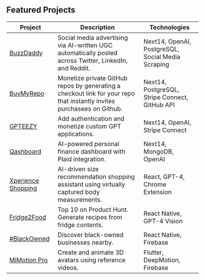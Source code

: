 ## Featured Projects

| Project | Description | Technologies |
| --- | --- | --- |
| [BuzzDaddy](https://buzzdaddy.ai) | Social media advertising via AI-written UGC automatically posted across Twitter, LinkedIn, and Reddit. | Next14, OpenAI, PostgreSQL, Social Media Scraping |
| [BuyMyRepo](https://buymyrepo.com) | Monetize private GitHub repos by generating a checkout link for your repo that instantly invites purchasees on Github. | Next14, PostgreSQL, Stripe Connect, GitHub API |
| [GPTEEZY](https://gpteezy.com) | Add authentication and monetize custom GPT applications. | Next14, OpenAI, Stripe Connect |
| [Qashboard](https://qashboard.com) | AI-powered personal finance dashboard with Plaid integration. | Next14, MongoDB, OpenAI |
| [Xperience Shopping](https://xperienceshopping.io) | AI-driven size recommendation shopping assistant using virtually captured body measurements. | React, GPT-4, Chrome Extension|
| [Fridge2Food](https://www.producthunt.com/posts/fridge2food-transform-food-into-meals) | Top 10 on Product Hunt. Generate recipes from fridge contents. | React Native, GPT-4 Vision |
| [#BlackOwned](https://apps.apple.com/us/app/blackowned/id1518900615) | Discover black-owned businesses nearby. | React Native, Firebase |
| [MiMotion Pro](http://mimotionpro.com) | Create and animate 3D avatars using reference videos. | Flutter, DeepMotion, Firebase |
